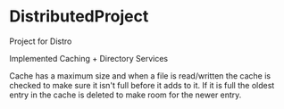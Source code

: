 # DistributedProject
Project for Distro


Implemented Caching + Directory Services

Cache has a maximum size and when a file is read/written the cache is checked to make sure it isn't full before it adds to it. If it is full the oldest entry in the cache is deleted to make room for the newer entry.

